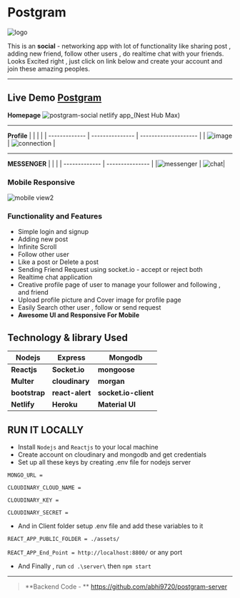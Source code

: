 # Postgram


![logo](https://user-images.githubusercontent.com/68281476/156367921-605d871b-ea47-4f2b-b8ff-f8667b2e1d46.png)







This is an **social** - networking app with lot of functionality like  sharing post , adding new friend, follow other users , do realtime chat  with your friends.
Looks Excited right , just click on link below and create your account and join these amazing peoples.


---

## Live Demo [Postgram](https://postgram-social.netlify.app/)
 **Homepage**
![postgram-social netlify app_(Nest Hub Max)](https://user-images.githubusercontent.com/68281476/155942469-8ea2d779-cdd7-470e-a0e6-31cec35832d7.png) 

----
 **Profile** 
|      |     |       |
| ------------- | --------------- | -------------------- |
| ![image](https://assets.leetcode.com/users/images/e7220227-f7ad-4d1b-a6e0-51b364866e34_1646033006.3632839.png) |   ![connection](https://user-images.githubusercontent.com/68281476/155944260-b945e0f6-8985-4330-8864-8ec3fa02a3e8.png)
 |

---
**MESSENGER**
|     |        |
| ------------- | --------------- |
|![messenger](https://user-images.githubusercontent.com/68281476/155943176-2a60914c-0c91-4772-b01c-de3ed59b1a4a.png)     | ![chat](https://user-images.githubusercontent.com/68281476/155943297-ec0088c7-f0d0-4fda-8ce0-564ed1486d18.png)| 

 

### Mobile Responsive 

 ![mobile view2](https://user-images.githubusercontent.com/68281476/156369580-0929ec18-8ab5-4f22-a576-8266c4767355.png)


### Functionality and Features

- Simple login and signup
- Adding new post
- Infinite Scroll
- Follow other user
- Like a post or Delete a post
- Sending Friend Request using socket.io - accept or reject both
- Realtime chat application
- Creative profile page of user to manage your follower and following , and friend
- Upload profile picture and Cover image for profile page
- Easily Search other user , follow or send request
- **Awesome UI and Responsive For Mobile**

## **Technology & library Used**

| Nodejs        | Express         | Mongodb              |
| ------------- | --------------- | -------------------- |
| **Reactjs**   | **Socket.io**   | **mongoose**         |
| **Multer**    | **cloudinary**  | **morgan**           |
| **bootstrap** | **react-alert** | **socket.io-client** |
| **Netlify**     | **Heroku**      | **Material UI**      |

## RUN IT LOCALLY

- Install `Nodejs` and `Reactjs` to your local machine
- Create account on cloudinary and mongodb and get credentials
- Set up all these keys by creating .env file for nodejs server

`MONGO_URL =`

`CLOUDINARY_CLOUD_NAME =`

`CLOUDINARY_KEY =`

`CLOUDINARY_SECRET =`

- And in Client folder setup .env file and add these variables to it

`REACT_APP_PUBLIC_FOLDER = ./assets/`

`REACT_APP_End_Point = http://localhost:8800/` or any port 

- And Finally , run `cd .\server\` then `npm start`
---
> **Backend Code - ** https://github.com/abhi9720/postgram-server
